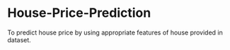 # House-Price-Prediction
To predict house price by using appropriate features of house provided in dataset.

